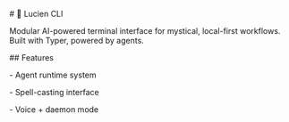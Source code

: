 \# 🧠 Lucien CLI



Modular AI-powered terminal interface for mystical, local-first workflows. Built with Typer, powered by agents.



\## Features

\- Agent runtime system

\- Spell-casting interface

\- Voice + daemon mode

